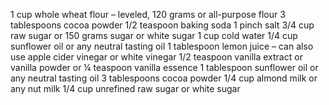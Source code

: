 1 cup whole wheat flour – leveled, 120 grams or all-purpose flour
3 tablespoons cocoa powder
1/2 teaspoon baking soda
1 pinch salt
3/4 cup raw sugar or 150 grams sugar or white sugar
1 cup cold water
1/4 cup sunflower oil or any neutral tasting oil
1 tablespoon lemon juice – can also use apple cider vinegar or white vinegar
1/2 teaspoon vanilla extract or vanilla powder or ¼ teaspoon vanilla essence
1 tablespoon sunflower oil or any neutral tasting oil
3 tablespoons cocoa powder
1/4 cup almond milk or any nut milk
1/4 cup unrefined raw sugar or white sugar